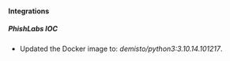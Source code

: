 
#### Integrations

##### PhishLabs IOC

- Updated the Docker image to: *demisto/python3:3.10.14.101217*.